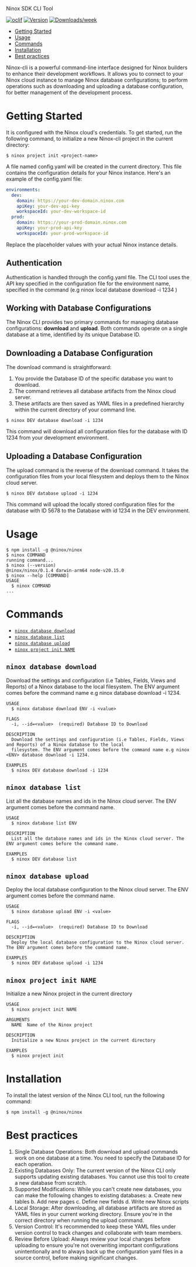 
Ninox SDK CLI Tool


[![oclif](https://img.shields.io/badge/cli-oclif-brightgreen.svg)](https://oclif.io)
[![Version](https://img.shields.io/npm/v/nx-cli.svg)](https://npmjs.org/package/nx-cli)
[![Downloads/week](https://img.shields.io/npm/dw/nx-cli.svg)](https://npmjs.org/package/nx-cli)

<!-- toc -->
* [Getting Started](#getting-started)
* [Usage](#usage)
* [Commands](#commands)
* [Installation](#installation)
* [Best practices](#best-practices)
<!-- tocstop -->

Ninox-cli is a powerful command-line interface designed for Ninox builders to enhance their development workflows. It allows you to connect to your Ninox cloud instance to manage Ninox database configurations; to perform operations such as downloading and uploading a database configuration, for better management of the development process.

# Getting Started
<!-- getting-started -->
It is configured with the Ninox cloud's credentials. To get started, run the following command, to initialize a new Ninox-cli project in the current directory:
```sh-session
$ ninox project init <project-name>
```
A file named config.yaml will be created in the current directory. This file contains the configuration details for your Ninox instance. Here's an example of the config.yaml file:
```yaml
environments:
  dev:
    domain: https://your-dev-domain.ninox.com
    apiKey: your-dev-api-key
    workspaceId: your-dev-workspace-id
  prod:
    domain: https://your-prod-domain.ninox.com
    apiKey: your-prod-api-key
    workspaceId: your-prod-workspace-id
```
Replace the placeholder values with your actual Ninox instance details.

## Authentication
Authentication is handled through the config.yaml file. The CLI tool uses the API key specified in the configuration file for the environment name, specified in the command (e.g  ninox local database download -i 1234 )


## Working with Database Configurations
The Ninox CLI provides two primary commands for managing database configurations: **download** and **upload**. Both commands operate on a single database at a time, identified by its unique Database ID.


## Downloading a Database Configuration
The download command is straightforward:
1. You provide the Database ID of the specific database you want to download.
2. The command retrieves all database artifacts from the Ninox cloud server.
3. These artifacts are then saved as YAML files in a predefined hierarchy within the current directory of your command line.

```sh-session
$ ninox DEV database download -i 1234
```
This command will download all configuration files for the database with ID 1234 from your development environment.

## Uploading a Database Configuration
The upload command is the reverse of the download command. It takes the configuration files from your local filesystem and deploys them to the Ninox cloud server.

```sh-session
$ ninox DEV database upload -i 1234
```
This command will upload the locally stored configuration files for the database with ID 5678 to the Database with id 1234 in the DEV environment.


# Usage
<!-- usage -->
```sh-session
$ npm install -g @ninox/ninox
$ ninox COMMAND
running command...
$ ninox (--version)
@ninox/ninox/0.1.4 darwin-arm64 node-v20.15.0
$ ninox --help [COMMAND]
USAGE
  $ ninox COMMAND
...
```
<!-- usagestop -->
# Commands
<!-- commands -->
* [`ninox database download`](#ninox-database-download)
* [`ninox database list`](#ninox-database-list)
* [`ninox database upload`](#ninox-database-upload)
* [`ninox project init NAME`](#ninox-project-init-name)

## `ninox database download`

Download the settings and configuration (i.e Tables, Fields, Views and Reports) of a Ninox database to the local filesystem. The ENV argument comes before the command name e.g ninox <ENV> database download -i 1234.

```
USAGE
  $ ninox database download ENV -i <value>

FLAGS
  -i, --id=<value>  (required) Database ID to Download

DESCRIPTION
  Download the settings and configuration (i.e Tables, Fields, Views and Reports) of a Ninox database to the local
  filesystem. The ENV argument comes before the command name e.g ninox <ENV> database download -i 1234.

EXAMPLES
  $ ninox DEV database download -i 1234
```

## `ninox database list`

List all the database names and ids in the Ninox cloud server. The ENV argument comes before the command name.

```
USAGE
  $ ninox database list ENV

DESCRIPTION
  List all the database names and ids in the Ninox cloud server. The ENV argument comes before the command name.

EXAMPLES
  $ ninox DEV database list
```

## `ninox database upload`

Deploy the local database configuration to the Ninox cloud server. The ENV argument comes before the command name.

```
USAGE
  $ ninox database upload ENV -i <value>

FLAGS
  -i, --id=<value>  (required) Database ID to Download

DESCRIPTION
  Deploy the local database configuration to the Ninox cloud server. The ENV argument comes before the command name.

EXAMPLES
  $ ninox DEV database upload -i 1234
```

## `ninox project init NAME`

Initialize a new Ninox project in the current directory

```
USAGE
  $ ninox project init NAME

ARGUMENTS
  NAME  Name of the Ninox project

DESCRIPTION
  Initialize a new Ninox project in the current directory

EXAMPLES
  $ ninox project init
```
<!-- commandsstop -->

# Installation
To install the latest version of the Ninox CLI tool, run the following command:
```sh-session
$ npm install -g @ninox/ninox
```

# Best practices
1. Single Database Operations: Both download and upload commands work on one database at a time. You need to specify the Database ID for each operation.
2. Existing Databases Only: The current version of the Ninox CLI only supports updating existing databases. You cannot use this tool to create a new database from scratch.
3. Supported Modifications: While you can't create new databases, you can make the following changes to existing databases:
    a. Create new tables
    b. Add new pages
    c. Define new fields
    d. Write new Ninox scripts
4. Local Storage: After downloading, all database artifacts are stored as YAML files in your current working directory. Ensure you're in the correct directory when running the upload command.
5. Version Control: It's recommended to keep these YAML files under version control to track changes and collaborate with team members.
6. Review Before Upload: Always review your local changes before uploading to ensure you're not overwriting important configurations unintentionally and to always back up the configuration yaml files in a source control, before making significant changes.
